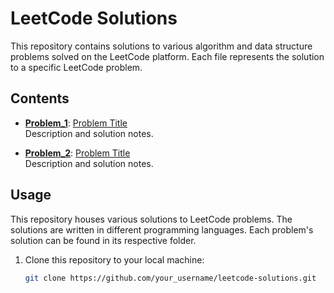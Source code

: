 # LeetCode Solutions

This repository contains solutions to various algorithm and data structure problems solved on the LeetCode platform. Each file represents the solution to a specific LeetCode problem.

## Contents

- **[Problem_1](./Problem_1)**: [Problem Title](https://leetcode.com/problems/problem-title/)  
  Description and solution notes.
  
- **[Problem_2](./Problem_2)**: [Problem Title](https://leetcode.com/problems/problem-title/)  
  Description and solution notes.

## Usage

This repository houses various solutions to LeetCode problems. The solutions are written in different programming languages. Each problem's solution can be found in its respective folder.

1. Clone this repository to your local machine:
   ```bash
   git clone https://github.com/your_username/leetcode-solutions.git

